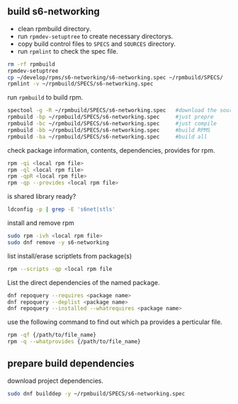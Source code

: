 
## build s6-networking

- clean rpmbuild directory.
- run `rpmdev-setuptree` to create necessary directorys.
- copy build control files to `SPECS` and `SOURCES` directory.
- run `rpmlint` to check the spec file.

```sh
rm -rf rpmbuild
rpmdev-setuptree
cp ~/develop/rpms/s6-networking/s6-networking.spec ~/rpmbuild/SPECS/
rpmlint -v ~/rpmbuild/SPECS/s6-networking.spec
```
run `rpmbuild` to build rpm.
```sh
spectool -g -R ~/rpmbuild/SPECS/s6-networking.spec   #download the source
rpmbuild -bp ~/rpmbuild/SPECS/s6-networking.spec     #just prepre
rpmbuild -bc ~/rpmbuild/SPECS/s6-networking.spec     #just compile
rpmbuild -bb ~/rpmbuild/SPECS/s6-networking.spec     #build RPMS
rpmbuild -ba ~/rpmbuild/SPECS/s6-networking.spec     #build all
```
check package information, contents, dependencies, provides for rpm.
```sh
rpm -qi <local rpm file>
rpm -ql <local rpm file>
rpm -qpR <local rpm file>
rpm -qp --provides <local rpm file>
```
is shared library ready?
```sh
ldconfig -p | grep -E 's6net|stls'
```
install and remove rpm
```sh
sudo rpm -ivh <local rpm file>
sudo dnf remove -y s6-networking
```
list install/erase scriptlets from package(s)
```sh
rpm --scripts -qp <local rpm file
```
List the direct dependencies of the named package.
```sh
dnf repoquery --requires <package name>
dnf repoquery --deplist <package name>
dnf repoquery --installed --whatrequires <package name>
```
use the following command to find out which pa provides a perticular file.
```sh
rpm -qf {/path/to/file_name}
rpm -q --whatprovides {/path/to/file_name}
```
## prepare build dependencies
download project dependencies.

```sh
sudo dnf builddep -y ~/rpmbuild/SPECS/s6-networking.spec
```
